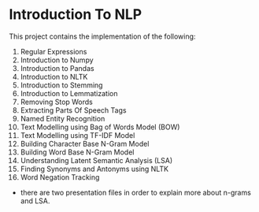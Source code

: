 # Introduction To NLP
This project contains the implementation of the following:

1. Regular Expressions
2. Introduction to Numpy
3. Introduction to Pandas
4.  Introduction to NLTK
5. Introduction to Stemming
6. Introduction to Lemmatization
7. Removing Stop Words
8. Extracting Parts Of Speech Tags
9. Named Entity Recognition
10. Text Modelling using Bag of Words Model (BOW)
11. Text Modelling using TF-IDF Model
12. Building Character Base N-Gram Model
13. Building Word Base N-Gram Model 
14. Understanding Latent Semantic Analysis (LSA)
15. Finding Synonyms and Antonyms using NLTK
16. Word Negation Tracking 

* there are two presentation files in order to explain more about n-grams and LSA.
